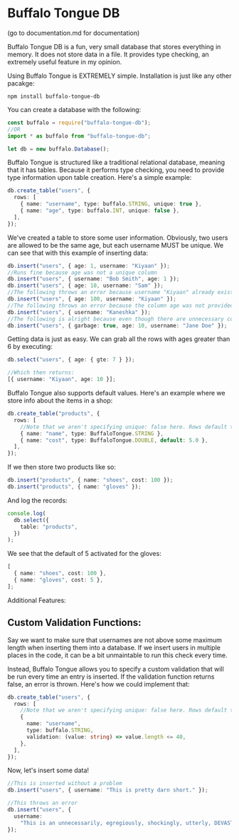 # Buffalo Tongue DB

(go to documentation.md for documentation)

Buffalo Tongue DB is a fun, very small database that stores everything in memory. It does not store data in a file.
It provides type checking, an extremely useful feature in my opinion.

Using Buffalo Tongue is EXTREMELY simple. Installation is just like any other pacakge:

```
npm install buffalo-tongue-db
```

You can create a database with the following:

```typescript
const buffalo = require("buffalo-tongue-db");
//OR
import * as buffalo from "buffalo-tongue-db";

let db = new buffalo.Database();
```

Buffalo Tongue is structured like a traditional relational database, meaning that it has tables. Because it performs type checking,
you need to provide type information upon table creation. Here's a simple example:

```typescript
db.create_table("users", {
  rows: [
    { name: "username", type: buffalo.STRING, unique: true },
    { name: "age", type: buffalo.INT, unique: false },
  ],
});
```

We've created a table to store some user information. Obviously, two users are allowed to be the same age, but each username MUST be unique.
We can see that with this example of inserting data:

```typescript
db.insert("users", { age: 1, username: "Kiyaan" });
//Runs fine because age was not a unique column
db.insert("users", { username: "Bob Smith", age: 1 });
db.insert("users", { age: 10, username: "Sam" });
//The following throws an error because username "Kiyaan" already exists.
db.insert("users", { age: 100, username: "Kiyaan" });
//The following throws an error because the column age was not provided
db.insert("users", { username: "Kaneshka" });
//The following is alright because even though there are unnecessary columns, all the required columns are there
db.insert("users", { garbage: true, age: 10, username: "Jane Doe" });
```

Getting data is just as easy. We can grab all the rows with ages greater than 6 by executing:

```typescript
db.select("users", { age: { gte: 7 } });

//Which then returns:
[{ username: "Kiyaan", age: 10 }];
```

Buffalo Tongue also supports default values. Here's an example where we store info about the items in a shop:

```typescript
db.create_table("products", {
  rows: [
    //Note that we aren't specifying unique: false here. Rows default to not being unique
    { name: "name", type: BuffaloTongue.STRING },
    { name: "cost", type: BuffaloTongue.DOUBLE, default: 5.0 },
  ],
});
```

If we then store two products like so:

```typescript
db.insert("products", { name: "shoes", cost: 100 });
db.insert("products", { name: "gloves" });
```

And log the records:

```typescript
console.log(
  db.select({
    table: "products",
  })
);
```

We see that the default of 5 activated for the gloves:

```typescript
[
  { name: "shoes", cost: 100 },
  { name: "gloves", cost: 5 },
];
```

Additional Features:

## Custom Validation Functions:

Say we want to make sure that usernames are not above some maximum length when inserting them into a database.
If we insert users in multiple places in the code, it can be a bit unmaintable to run this check every time.

Instead, Buffalo Tongue allows you to specify a custom validation that will be run every time an entry is inserted.
If the validation function returns false, an error is thrown.
Here's how we could implement that:

```typescript
db.create_table("users", {
  rows: [
    //Note that we aren't specifying unique: false here. Rows default to not being unique
    {
      name: "username",
      type: buffalo.STRING,
      validation: (value: string) => value.length <= 40,
    },
  ],
});
```

Now, let's insert some data!

```typescript
//This is inserted without a problem
db.insert("users", { username: "This is pretty darn short." });

//This throws an error
db.insert("users", {
  username:
    "This is an unnecessarily, egregiously, shockingly, utterly, DEVASTATINGLY long username. Seriously, you really can't let this happen.",
});
```

